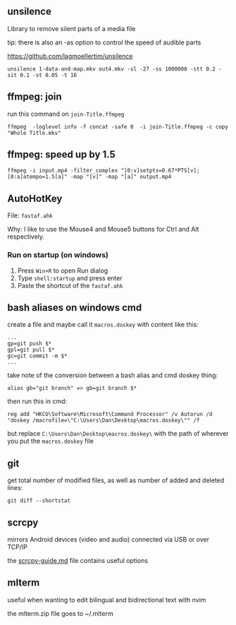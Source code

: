 ## unsilence

Library to remove silent parts of a media file

tip: there is also an -as option to control the speed of audible parts

https://github.com/lagmoellertim/unsilence

```
unsilence 1-data-and-map.mkv out4.mkv -sl -27 -ss 1000000 -stt 0.2 -sit 0.1 -st 0.05 -t 16
```

## ffmpeg: join

run this command on `join-Title.ffmpeg`

```
ffmpeg  -loglevel info -f concat -safe 0  -i join-Title.ffmpeg -c copy   "Whole Title.mkv"
```

## ffmpeg: speed up by 1.5

```
ffmpeg -i input.mp4 -filter_complex "[0:v]setpts=0.67*PTS[v];[0:a]atempo=1.5[a]" -map "[v]" -map "[a]" output.mp4
```

## AutoHotKey

File: `fastaf.ahk`

Why: I like to use the Mouse4 and Mouse5 buttons for Ctrl and Alt respectively.

### Run on startup (on windows)

1. Press `Win+R` to open Run dialog
2. Type `shell:startup` and press enter
3. Paste the shortcut of the `fastaf.ahk`

## bash aliases on windows cmd

create a file and maybe call it `macros.doskey` with content like this:

```
...
gp=git push $*
gpl=git pull $*
gc=git commit -m $*
...
```

take note of the conversion between a bash alias and cmd doskey thing:

```
alias gb="git branch" => gb=git branch $*
```

then run this in cmd:

```
reg add "HKCU\Software\Microsoft\Command Processor" /v Autorun /d "doskey /macrofile=\"C:\Users\Dan\Desktop\macros.doskey\"" /f
```

but replace `C:\Users\Dan\Desktop\macros.doskey\` with the path of wherever you put the `macros.doskey` file

## git

get total number of modified files, as well as number of added and deleted lines:

`git diff --shortstat`

## scrcpy

mirrors Android devices (video and audio) connected via USB or over TCP/IP

the [scrcpy-guide.md](scrcpy-guide.md) file contains useful options

## mlterm

useful when wanting to edit bilingual and bidirectional text with nvim

the mlterm.zip file goes to ~/.mlterm
